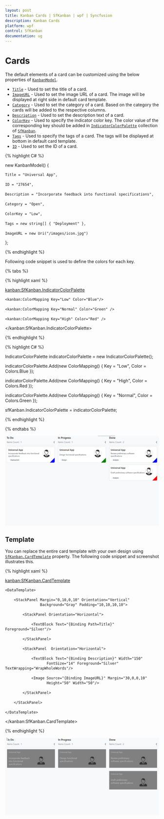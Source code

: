 ```yaml
---
layout: post
title: Kanban Cards | SfKanban | wpf | Syncfusion
description: Kanban Cards
platform: wpf
control: SfKanban
documentation: ug
---
```


# Cards

The default elements of a card can be customized using the below properties of [`KanbanModel`](https://help.syncfusion.com/cr/cref_files/wpf/sfkanban/Syncfusion.SfKanban.WPF~Syncfusion.UI.Xaml.Kanban.KanbanModel.html).

* [`Title`](https://help.syncfusion.com/cr/cref_files/wpf/sfkanban/Syncfusion.SfKanban.WPF~Syncfusion.UI.Xaml.Kanban.KanbanModel~Title.html)         - Used to set the title of a card.
* [`ImageURL`](https://help.syncfusion.com/cr/cref_files/wpf/sfkanban/Syncfusion.SfKanban.WPF~Syncfusion.UI.Xaml.Kanban.KanbanModel~ImageURL.html)      - Used to set the image URL of a card. The image will be displayed at right side in default card template.
* [`Category`](https://help.syncfusion.com/cr/cref_files/wpf/sfkanban/Syncfusion.SfKanban.WPF~Syncfusion.UI.Xaml.Kanban.KanbanModel~Category.html)      - Used to set the category of a card. Based on the category the cards will be added to the respective columns. 
* [`Description`](https://help.syncfusion.com/cr/cref_files/wpf/sfkanban/Syncfusion.SfKanban.WPF~Syncfusion.UI.Xaml.Kanban.KanbanModel~Description.html)   - Used to set the description text of a card.
* [`ColorKey`](https://help.syncfusion.com/cr/cref_files/wpf/sfkanban/Syncfusion.SfKanban.WPF~Syncfusion.UI.Xaml.Kanban.KanbanModel~ColorKey.html)      - Used to specify the indicator color key. The color value of the corresponding key should be added in [`IndicatorColorPalette`](https://help.syncfusion.com/cr/cref_files/uwp/sfkanban/frlrfSyncfusionUIXamlKanbanIndicatorColorPaletteClassTopic.html) collection of [`SfKanban`](https://help.syncfusion.com/cr/cref_files/uwp/sfkanban/index.html#frlrfSyncfusionUIXamlKanbanSfKanbanClassTopic.html).
* [`Tags`](https://help.syncfusion.com/cr/cref_files/wpf/sfkanban/Syncfusion.SfKanban.WPF~Syncfusion.UI.Xaml.Kanban.KanbanModel~Tags.html)     - Used to specify the tags of a card. The tags will be displayed at bottom in default card template.
* [`ID`](https://help.syncfusion.com/cr/cref_files/wpf/sfkanban/Syncfusion.SfKanban.WPF~Syncfusion.UI.Xaml.Kanban.KanbanModel~ID.html)     - Used to set the ID of a card.

{% highlight C# %}

new KanbanModel()
{

    Title = "Universal App",

    ID = "27654",

    Description = "Incorporate feedback into functional specifications",

    Category = "Open",

    ColorKey = "Low",

    Tags = new string[] { "Deployment" },

    ImageURL = new Uri("/images/icon.jpg")
};


{% endhighlight %}

Following code snippet is used to define the colors for each key.

{% tabs %}

{% highlight xaml %}

<kanban:SfKanban.IndicatorColorPalette>

    <kanban:ColorMapping Key="Low" Color="Blue"/>

    <kanban:ColorMapping Key="Normal" Color="Green" />

    <kanban:ColorMapping Key="High" Color="Red" />

</kanban:SfKanban.IndicatorColorPalette>

{% endhighlight %}

{% highlight C# %}

IndicatorColorPalette indicatorColorPalette = new IndicatorColorPalette();

indicatorColorPalette.Add(new ColorMapping() { Key = "Low", Color = Colors.Blue });

indicatorColorPalette.Add(new ColorMapping() { Key = "High", Color = Colors.Red });

indicatorColorPalette.Add(new ColorMapping() { Key = "Normal", Color = Colors.Green });

sfKanban.IndicatorColorPalette = indicatorColorPalette;

{% endhighlight %}

{% endtabs %}

![](SfKanban_images/CardCustomization.png)

## Template

You can replace the entire card template with your own design using [`SfKanban.CardTemplate`](https://help.syncfusion.com/cr/cref_files/wpf/sfkanban/Syncfusion.SfKanban.WPF~Syncfusion.UI.Xaml.Kanban.SfKanban~CardTemplate.html) property. The following code snippet and screenshot illustrates this.

{% highlight xaml %}

<kanban:SfKanban.CardTemplate>
    
    <DataTemplate>
        
        <StackPanel Margin="0,10,0,10" Orientation="Vertical"
                    Background="Gray" Padding="10,10,10,10">

            <StackPanel Orientation="Horizontal">

                <TextBlock Text="{Binding Path=Title}" Foreground="Silver"/>

            </StackPanel>

            <StackPanel  Orientation="Horizontal">

                <TextBlock Text="{Binding Description}" Width="150"
                       FontSize="14" Foreground="Silver" TextWrapping="WrapWholeWords"/>
                
                <Image Source="{Binding ImageURL}" Margin="30,0,0,10"
                       Height="50" Width="50"/>

            </StackPanel>

        </StackPanel>
        
    </DataTemplate>
    
</kanban:SfKanban.CardTemplate>


{% endhighlight %}


![](SfKanban_images/CardTemplate.png)